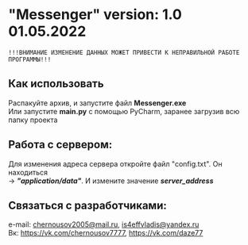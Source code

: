 # "Messenger" version: 1.0 01.05.2022
    !!!ВНИМАНИЕ ИЗМЕНЕНИЕ ДАННЫХ МОЖЕТ ПРИВЕСТИ К НЕПРАВИЛЬНОЙ РАБОТЕ ПРОГРАММЫ!!!
## Как использовать
Распакуйте архив, и запустите файл **Messenger.exe**  
Или запустите **main.py** с помощью PyCharm, заранее загрузив всю папку проекта


## Работа с сервером:
Для изменения адреса сервера откройте файл "config.txt".
Он находиться  
-> ***"application/data"***. И измените значение
***server_address***


## Связаться с разработчиками:   
e-mail: chernousov2005@mail.ru, is4effvladis@yandex.ru   
Вк: https://vk.com/chernousov7777, https://vk.com/daze77
